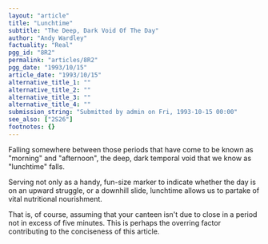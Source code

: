 ```yaml
---
layout: "article"
title: "Lunchtime"
subtitle: "The Deep, Dark Void Of The Day"
author: "Andy Wardley"
factuality: "Real"
pgg_id: "8R2"
permalink: "articles/8R2"
pgg_date: "1993/10/15"
article_date: "1993/10/15"
alternative_title_1: ""
alternative_title_2: ""
alternative_title_3: ""
alternative_title_4: ""
submission_string: "Submitted by admin on Fri, 1993-10-15 00:00"
see_also: ["2S26"]
footnotes: {}
---
```

<div>
<p>Falling somewhere between those periods that have come to be known as "morning" and "afternoon", the deep, dark temporal void that we know as "lunchtime" falls.</p>
<p>Serving not only as a handy, fun-size marker to indicate whether the day is on an upward struggle, or a downhill slide, lunchtime allows us to partake of vital nutritional nourishment.</p>
<p>That is, of course, assuming that your canteen isn't due to close in a period not in excess of five minutes. This is perhaps the overring factor contributing to the conciseness of this article.</p>
</div>
